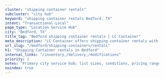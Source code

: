 ```yaml
---
cluster: "shipping container rentals"
subcluster: "city hub"
keyword: "shipping container rentals Bedford, TX"
intent: "Transactional-Local"
page_type: "Location Service Hub"
city: "Bedford, TX"
title_tag: "Bedford shipping container rentals | LC Container"
meta_description: "LC Container offers shipping container rentals with delivery in Bedford, TX. Local. Fast quotes. Since 2003."
url_slug: "/bedford/shipping-containers/rentals"
h1: "Shipping Container rentals in Bedford"
internal_links: "/inventory,/delivery,/modifications"
priority: 2
notes: "Primary city service hub; list sizes, conditions, pricing ranges, photos, testimonials."
noindex: true
---
```


<!-- TODO: Add unique city/inventory copy, images, and internal links here. -->
